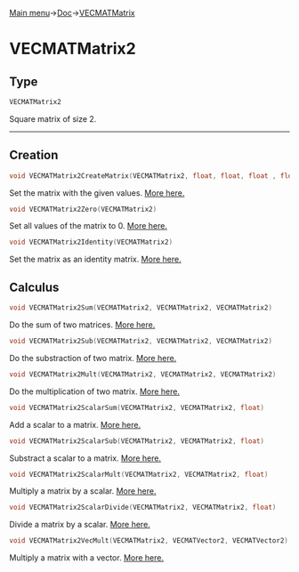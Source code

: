 [Main menu](../../Readme.md)->[Doc](../VECMATKit.md)->[VECMATMatrix](VECMATMatrix.md)

# **VECMATMatrix2**
## **Type**

```C
VECMATMatrix2
```
Square matrix of size 2.
_____________
## **Creation**

```C
void VECMATMatrix2CreateMatrix(VECMATMatrix2, float, float, float , float)
```
Set the matrix with the given values. [More here.](./functions/VECMATMatrix2/VECMATMatrix2CreateMatrix.md)

```C
void VECMATMatrix2Zero(VECMATMatrix2)
```
Set all values of the matrix to 0. [More here.](./functions/VECMATMatrix2/VECMATMatrix2Zero.md)


```C
void VECMATMatrix2Identity(VECMATMatrix2)
```
Set the matrix as an identity matrix. [More here.](./functions/VECMATMatrix2/VECMATMatrix2Identity.md)

## **Calculus**
```C
void VECMATMatrix2Sum(VECMATMatrix2, VECMATMatrix2, VECMATMatrix2)
```
Do the sum of two matrices. [More here.](./functions/VECMATMatrix2/VECMATMatrix2Sum.md)

```C
void VECMATMatrix2Sub(VECMATMatrix2, VECMATMatrix2, VECMATMatrix2)
```
Do the substraction of two matrix. [More here.](./functions/VECMATMatrix2/VECMATMatrix2Sub.md)

```C
void VECMATMatrix2Mult(VECMATMatrix2, VECMATMatrix2, VECMATMatrix2)
```
Do the multiplication of two matrix. [More here.](./functions/VECMATMatrix2/VECMATMatrix2Sub.md)

```C
void VECMATMatrix2ScalarSum(VECMATMatrix2, VECMATMatrix2, float)
```
Add a scalar to a matrix. [More here.](./functions/VECMATMatrix2/VECMATMatrix2ScalarSum.md)

```C
void VECMATMatrix2ScalarSub(VECMATMatrix2, VECMATMatrix2, float)
```
Substract a scalar to a matrix. [More here.](./functions/VECMATVector2/VECMATMatrix2ScalarSub.md)

```C
void VECMATMatrix2ScalarMult(VECMATMatrix2, VECMATMatrix2, float)
````
Multiply a matrix by a scalar. [More here.](./functions/VECMATMatrix2/VECMATMatrix2ScalarMult.md)

```C
void VECMATMatrix2ScalarDivide(VECMATMatrix2, VECMATMatrix2, float)
```
Divide a matrix by a scalar. [More here.](./functions/VECMATMatrix2/VECMATMatrix2ScalarDivide.md)

```C
void VECMATMatrix2VecMult(VECMATMatrix2, VECMATVector2, VECMATVector2)
```
Multiply a matrix with a vector. [More here.](./functions/VECMATMatrix2/VECMATMatrix2VecMult.md)
